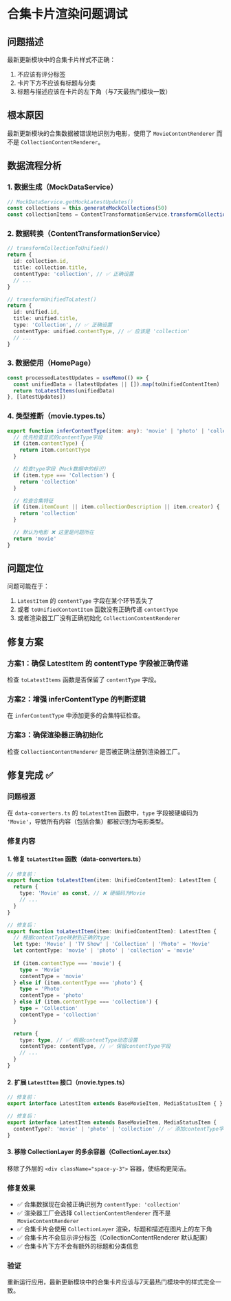 # 合集卡片渲染问题调试

## 问题描述
最新更新模块中的合集卡片样式不正确：
1. 不应该有评分标签
2. 卡片下方不应该有标题与分类
3. 标题与描述应该在卡片的左下角（与7天最热门模块一致）

## 根本原因
最新更新模块的合集数据被错误地识别为电影，使用了 `MovieContentRenderer` 而不是 `CollectionContentRenderer`。

## 数据流程分析

### 1. 数据生成（MockDataService）
```typescript
// MockDataService.getMockLatestUpdates()
const collections = this.generateMockCollections(50)
const collectionItems = ContentTransformationService.transformCollectionListToUnified(collections)
```

### 2. 数据转换（ContentTransformationService）
```typescript
// transformCollectionToUnified()
return {
  id: collection.id,
  title: collection.title,
  contentType: 'collection', // ✅ 正确设置
  // ...
}

// transformUnifiedToLatest()
return {
  id: unified.id,
  title: unified.title,
  type: 'Collection', // ✅ 正确设置
  contentType: unified.contentType, // ✅ 应该是 'collection'
  // ...
}
```

### 3. 数据使用（HomePage）
```typescript
const processedLatestUpdates = useMemo(() => {
  const unifiedData = (latestUpdates || []).map(toUnifiedContentItem)
  return toLatestItems(unifiedData)
}, [latestUpdates])
```

### 4. 类型推断（movie.types.ts）
```typescript
export function inferContentType(item: any): 'movie' | 'photo' | 'collection' {
  // 优先检查显式的contentType字段
  if (item.contentType) {
    return item.contentType
  }

  // 检查type字段（Mock数据中的标识）
  if (item.type === 'Collection') {
    return 'collection'
  }

  // 检查合集特征
  if (item.itemCount || item.collectionDescription || item.creator) {
    return 'collection'
  }

  // 默认为电影 ❌ 这里是问题所在
  return 'movie'
}
```

## 问题定位

问题可能在于：
1. `LatestItem` 的 `contentType` 字段在某个环节丢失了
2. 或者 `toUnifiedContentItem` 函数没有正确传递 `contentType`
3. 或者渲染器工厂没有正确初始化 `CollectionContentRenderer`

## 修复方案

### 方案1：确保 LatestItem 的 contentType 字段被正确传递
检查 `toLatestItems` 函数是否保留了 `contentType` 字段。

### 方案2：增强 inferContentType 的判断逻辑
在 `inferContentType` 中添加更多的合集特征检查。

### 方案3：确保渲染器正确初始化
检查 `CollectionContentRenderer` 是否被正确注册到渲染器工厂。

## 修复完成 ✅

### 问题根源
在 `data-converters.ts` 的 `toLatestItem` 函数中，`type` 字段被硬编码为 `'Movie'`，导致所有内容（包括合集）都被识别为电影类型。

### 修复内容

#### 1. 修复 `toLatestItem` 函数（data-converters.ts）
```typescript
// 修复前：
export function toLatestItem(item: UnifiedContentItem): LatestItem {
  return {
    type: 'Movie' as const, // ❌ 硬编码为Movie
    // ...
  }
}

// 修复后：
export function toLatestItem(item: UnifiedContentItem): LatestItem {
  // 根据contentType映射到正确的type
  let type: 'Movie' | 'TV Show' | 'Collection' | 'Photo' = 'Movie'
  let contentType: 'movie' | 'photo' | 'collection' = 'movie'
  
  if (item.contentType === 'movie') {
    type = 'Movie'
    contentType = 'movie'
  } else if (item.contentType === 'photo') {
    type = 'Photo'
    contentType = 'photo'
  } else if (item.contentType === 'collection') {
    type = 'Collection'
    contentType = 'collection'
  }

  return {
    type: type, // ✅ 根据contentType动态设置
    contentType: contentType, // ✅ 保留contentType字段
    // ...
  }
}
```

#### 2. 扩展 `LatestItem` 接口（movie.types.ts）
```typescript
// 修复前：
export interface LatestItem extends BaseMovieItem, MediaStatusItem { }

// 修复后：
export interface LatestItem extends BaseMovieItem, MediaStatusItem {
  contentType?: 'movie' | 'photo' | 'collection' // ✅ 添加contentType字段
}
```

#### 3. 移除 CollectionLayer 的多余容器（CollectionLayer.tsx）
移除了外层的 `<div className="space-y-3">` 容器，使结构更简洁。

### 修复效果
- ✅ 合集数据现在会被正确识别为 `contentType: 'collection'`
- ✅ 渲染器工厂会选择 `CollectionContentRenderer` 而不是 `MovieContentRenderer`
- ✅ 合集卡片会使用 `CollectionLayer` 渲染，标题和描述在图片上的左下角
- ✅ 合集卡片不会显示评分标签（CollectionContentRenderer 默认配置）
- ✅ 合集卡片下方不会有额外的标题和分类信息

### 验证
重新运行应用，最新更新模块中的合集卡片应该与7天最热门模块中的样式完全一致。
